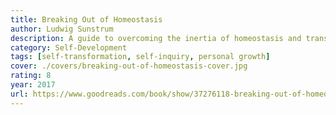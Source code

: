 ```yaml
---
title: Breaking Out of Homeostasis
author: Ludwig Sunstrum
description: A guide to overcoming the inertia of homeostasis and transforming one's life through challenging one's beliefs and habits.
category: Self-Development
tags: [self-transformation, self-inquiry, personal growth]
cover: ./covers/breaking-out-of-homeostasis-cover.jpg
rating: 8
year: 2017
url: https://www.goodreads.com/book/show/37276118-breaking-out-of-homeostasis
---
```

